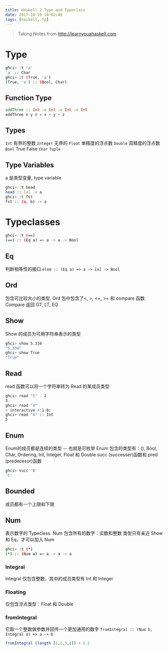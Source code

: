 ```yaml
---
title: Haskell 2 Type and Typeclass
date: 2017-10-16 10:02:48
tags: [haskell, fp]
---
```

> Taking Notes from http://learnyouahaskell.com

# Type
```bash
ghci> :t 'a'
'a' :: Char
ghci> :t (True, 'a')  
(True, 'a') :: (Bool, Char) 
```
<!--more-->
## Function Type
```haskell
addThree :: Int -> Int -> Int -> Int  
addThree x y z = x + y + z
```

## Types
`Int` 有界的整数
`Integer` 无界的
`Float` 单精度的浮点数
`Double` 双精度的浮点数
`Bool` True False
`Char`
`Tuple`

## Type Variables
a 是类型变量, type variable
```bash
ghci> :t head
head :: [a] -> a
ghci> :t fst  
fst :: (a, b) -> a
```
# Typeclasses

```bash
ghci> :t (==)
(==) :: (Eq a) => a -> a -> Bool
```

## Eq
判断相等性的接口
`elem :: (Eq a) => a -> [a] -> Bool`

## Ord
包含可比较大小的类型. Ord 包中包含了<, >, <=, >= 和 compare 函数.
Compare 返回 GT, LT, EQ

## Show
Show 的成员为可用字符串表示的类型
```bash
ghci> show 5.334  
"5.334"  
ghci> show True  
"True"
```

## Read
read 函数可以将一个字符串转为 Read 的某成员类型
```bash
ghci> read "5" - 2  
3 
ghci> read "4"  
< interactive >:1:0:  
ghci> read "4" :: Int  
5  
```

## Enum
Enum的成员都是连续的类型 -- 也就是可枚举
Enum 包含的类型有：(), Bool, Char, Ordering, Int, Integer, Float 和 Double
succ (successer)函数和 pred (predecesor)函数
```bash
ghci> succ 'B'  
'C'
```

## Bounded
成员都有一个上限和下限

## Num
表示数字的 Typeclass. Num 包含所有的数字：实数和整数
类型只有亲近 Show 和 Eq，才可以加入 Num
```bash
ghci> :t (*)  
(*) :: (Num a) => a -> a -> a
```

### Integral
Integral 仅包含整数，其中的成员类型有 Int 和 Integer

### Floating
仅包含浮点类型：Float 和 Double

### fromIntegral
它取一个整数做参数并回传一个更加通用的数字
`fromIntegral :: (Num b, Integral a) => a -> b`
```haskell
fromIntegral (length [1,2,3,4]) + 3.2
```
